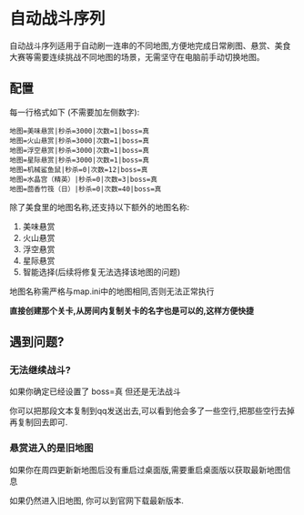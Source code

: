# 自动战斗序列

<!-- ::: info
该功能在0.96.3起支持
:::

::: warning
当前版本的版本的自动战斗,存在一个BUG,可能导致无法组队(两个人单独开房).

需要到 自动公会任务界面勾选 ![alt text](./img/auto_fight_tip.png) 即可 (当然也可以自定义挂机岛屿以及区)

如果这个方法会让你卡在加入房间,那就取消勾选上面的这项,然后在二号玩家的游戏窗口的公会任务界面取消勾选"我是房主号",即可.

这个问题将在0.96.4修复.
::: -->


自动战斗序列适用于自动刷一连串的不同地图,方便地完成日常刷图、悬赏、美食大赛等需要连续挑战不同地图的场景，无需坚守在电脑前手动切换地图。

## 配置

每一行格式如下 (不需要加左侧数字):

```
地图=美味悬赏|秒杀=3000|次数=1|boss=真
地图=火山悬赏|秒杀=3000|次数=1|boss=真
地图=浮空悬赏|秒杀=3000|次数=1|boss=真
地图=星际悬赏|秒杀=3000|次数=1|boss=真
地图=机械鲨鱼鼠|秒杀=0|次数=12|boss=真
地图=水晶宫（精英）|秒杀=0|次数=3|boss=真
地图=茴香竹筏（日）|秒杀=0|次数=40|boss=真
```

除了美食里的地图名称,还支持以下额外的地图名称:

1. 美味悬赏
2. 火山悬赏
3. 浮空悬赏
4. 星际悬赏
5. 智能选择(后续将修复无法选择该地图的问题)

地图名称需严格与map.ini中的地图相同,否则无法正常执行

**直接创建那个关卡,从房间内复制关卡的名字也是可以的,这样方便快捷**

## 遇到问题?

### 无法继续战斗?

如果你确定已经设置了 boss=真 但还是无法战斗

你可以把那段文本复制到qq发送出去,可以看到他会多了一些空行,把那些空行去掉再复制回去即可.

### 悬赏进入的是旧地图

如果你在周四更新新地图后没有重启过桌面版,需要重启桌面版以获取最新地图信息

如果仍然进入旧地图, 你可以到官网下载最新版本.